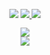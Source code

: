  <p align="center">
    <a href="https://discordapp.com/users/829310706263523359" target"blank_"><img src="https://img.shields.io/badge/Discord-111111?style=for-the-badge&logo=discord&logoColor=white" target="_blank"></a> 
    <a href="https://www.youtube.com/@Snayzziixx" target"blank_"><img src="https://img.shields.io/badge/YouTube-111111?style=for-the-badge&logo=youtube&logoColor=white" target="_blank">
    <a href="https://github.com/Snayzzzz" target"blank_"><img src="https://img.shields.io/badge/GitHub%20-111111.svg?&style=for-the-badge&logo=github&logoColor=white"></a>
</p>


  <div align="center">
  <a href="https://discord.com/users/829310706263523359" target="_blank">
  <img src="https://lanyard-profile-readme.vercel.app/api/829310706263523359?bg=111111"> 
</a>
   </div>

   <div align="center">
     <a href="https://github.com/Snayzzzz/"></a>
        <img src="https://github-readme-streak-stats.herokuapp.com?user=Snayzzzz&hide_border=true&background=111111&currStreakLabel=FFFFFF&sideLabels=FFFFFF&currStreakNum=FFFFFF&dates=FFFFFF&sideNums=FFFFFF&fire=FFFFFF&ring=FFFFFF&stroke=FFFFFFFF)](https://git.io/streak-stats" />
  </div>
  

